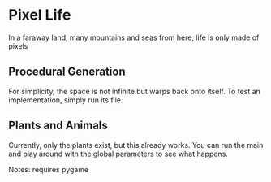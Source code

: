 # Pixel Life

In a faraway land, many mountains and seas from here, life is only made of pixels

## Procedural Generation
For simplicity, the space is not infinite but warps back onto itself.
To test an implementation, simply run its file.

## Plants and Animals
Currently, only the plants exist, but this already works. You can run the main and play around with the global parameters to see what happens.


Notes: requires pygame
